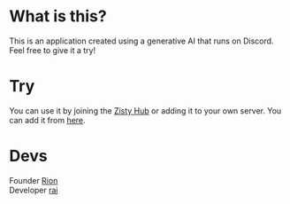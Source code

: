 # What is this?
This is an application created using a generative AI that runs on Discord. Feel free to give it a try!

# Try
You can use it by joining the [Zisty Hub](https://discord.gg/6BPfVm6cST) or adding it to your own server. You can add it from [here](https://discord.com/oauth2/authorize?client_id=1374103595015864331).

# Devs
Founder [Rion](https://github.com/ri0n-dev)  
Developer [rai](https://github.com/raicdev)
